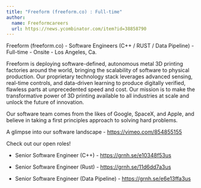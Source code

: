 ```yaml
---
title: "Freeform (freeform.co) : Full-time"
author:
  name: Freeformcareers
  url: https://news.ycombinator.com/item?id=38858790
---
```

Freeform (freeform.co) - Software Engineers (C++ &#x2F; RUST &#x2F; Data Pipeline) - Full-time - Onsite - Los Angeles, Ca.

Freeform is deploying software-defined, autonomous metal 3D printing factories around the world, bringing the scalability of software to physical production. Our proprietary technology stack leverages advanced sensing, real-time controls, and data-driven learning to produce digitally verified, flawless parts at unprecedented speed and cost. Our mission is to make the transformative power of 3D printing available to all industries at scale and unlock the future of innovation.

Our software team comes from the likes of Google, SpaceX, and Apple, and believe in taking a first principles approach to solving hard problems.

A glimpse into our software landscape - <a href="https:&#x2F;&#x2F;vimeo.com&#x2F;854855155" rel="nofollow">https:&#x2F;&#x2F;vimeo.com&#x2F;854855155</a>

Check out our open roles!

+ Senior Software Engineer (C++) - <a href="https:&#x2F;&#x2F;grnh.se&#x2F;e10348f53us" rel="nofollow">https:&#x2F;&#x2F;grnh.se&#x2F;e10348f53us</a>

+ Senior Software Engineer (Rust) - <a href="https:&#x2F;&#x2F;grnh.se&#x2F;11d6dd7a3us" rel="nofollow">https:&#x2F;&#x2F;grnh.se&#x2F;11d6dd7a3us</a>

+ Senior Software Engineer (Data Pipeline) - <a href="https:&#x2F;&#x2F;grnh.se&#x2F;e6e13ffa3us" rel="nofollow">https:&#x2F;&#x2F;grnh.se&#x2F;e6e13ffa3us</a>
